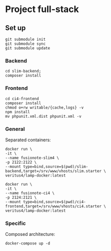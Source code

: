 # Project full-stack

## Set up

```shell
git submodule init
git submodule sync
git submodule update
```

### Backend

```shell
cd slim-backend;
composer install
```

### Frontend

```shell
cd ci4-frontend
composer install
chmod o+rw writable/{cache,logs} -v
npm install
mv phpunit.xml.dist phpunit.xml -v
```

### General

Separated containers:

```shell
docker run \
-it \
--name fusionote-slim4 \
-p 2122:2122 \
--mount type=bind,source=$(pwd)/slim-backend,target=/srv/www/vhosts/slim.starter \
veritus4/lamp-docker:latest
```

```shell
docker run \
-it \
--name fusionote-ci4 \
-p 2124:2121 \
--mount type=bind,source=$(pwd)/ci4-frontend,target=/srv/www/vhosts/ci4.starter \
veritus4/lamp-docker:latest
```

### Specific

Composed architecture:

```shell
docker-compose up -d
```

